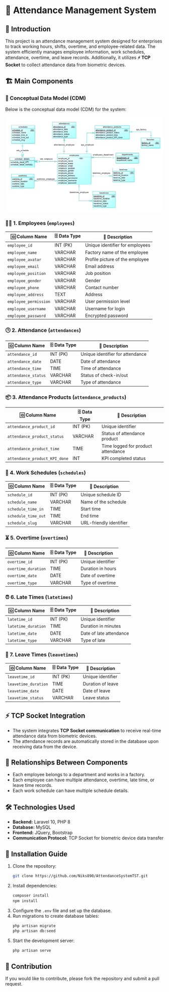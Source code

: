 # 📌 Attendance Management System

## 📝 Introduction
This project is an attendance management system designed for enterprises to track working hours, shifts, overtime, and employee-related data. The system efficiently manages employee information, work schedules, attendance, overtime, and leave records. Additionally, it utilizes **⚡ TCP Socket** to collect attendance data from biometric devices.

## 🏗️ Main Components

### 📌 Conceptual Data Model (CDM)
Below is the conceptual data model (CDM) for the system:

![CDM Diagram](public/images/cdm-diagram.png)

### 👨‍💼 1. Employees (`employees`)
| 🆔 Column Name            | 🗄️ Data Type  | 📌 Description                       |
|------------------------|-----------|-----------------------------------|
| `employee_id`         | INT (PK)  | Unique identifier for employees  |
| `employee_name`       | VARCHAR   | Factory name of the employee     |
| `employee_avatar`     | VARCHAR   | Profile picture of the employee  |
| `employee_email`      | VARCHAR   | Email address                    |
| `employee_position`   | VARCHAR   | Job position                     |
| `employee_gender`     | VARCHAR   | Gender                           |
| `employee_phone`      | VARCHAR   | Contact number                   |
| `employee_address`    | TEXT      | Address                          |
| `employee_permission` | VARCHAR   | User permission level            |
| `employee_username`   | VARCHAR   | Username for login               |
| `employee_password`   | VARCHAR   | Encrypted password               |

### 🕒 2. Attendance (`attendances`)
| 🆔 Column Name                | 🗄️ Data Type  | 📌 Description                           |
|----------------------------|-----------|---------------------------------------|
| `attendance_id`           | INT (PK)  | Unique identifier for attendance     |
| `attendance_date`         | DATE      | Date of attendance                   |
| `attendance_time`         | TIME      | Time of attendance                   |
| `attendance_status`       | VARCHAR   | Status of check-in/out               |
| `attendance_type`         | VARCHAR   | Type of attendance                   |

### 📦 3. Attendance Products (`attendance_products`)
| 🆔 Column Name                         | 🗄️ Data Type  | 📌 Description                        |
|-------------------------------------|-----------|------------------------------------|
| `attendance_product_id`            | INT (PK)  | Unique identifier                  |
| `attendance_product_status`        | VARCHAR   | Status of attendance product       |
| `attendance_product_time`          | TIME      | Time logged for product attendance |
| `attendance_product_KPI_done`      | INT       | KPI completed status               |

### 📅 4. Work Schedules (`schedules`)
| 🆔 Column Name          | 🗄️ Data Type  | 📌 Description             |
|----------------------|-----------|-------------------------|
| `schedule_id`       | INT (PK)  | Unique schedule ID      |
| `schedule_name`     | VARCHAR   | Name of the schedule    |
| `schedule_time_in`  | TIME      | Start time              |
| `schedule_time_out` | TIME      | End time                |
| `schedule_slug`     | VARCHAR   | URL-friendly identifier |

### ⏳ 5. Overtime (`overtimes`)
| 🆔 Column Name         | 🗄️ Data Type  | 📌 Description                 |
|---------------------|-----------|-----------------------------|
| `overtime_id`      | INT (PK)  | Unique identifier           |
| `overtime_duration`| TIME      | Duration in hours           |
| `overtime_date`    | DATE      | Date of overtime            |
| `overtime_type`    | VARCHAR   | Type of overtime            |

### ⏰ 6. Late Times (`latetimes`)
| 🆔 Column Name         | 🗄️ Data Type  | 📌 Description                |
|---------------------|-----------|----------------------------|
| `latetime_id`      | INT (PK)  | Unique identifier          |
| `latetime_duration`| TIME      | Duration in minutes        |
| `latetime_date`    | DATE      | Date of late attendance    |
| `latetime_type`    | VARCHAR   | Type of late               |

### 🚪 7. Leave Times (`leavetimes`)
| 🆔 Column Name          | 🗄️ Data Type  | 📌 Description            |
|----------------------|-----------|------------------------|
| `leavetime_id`      | INT (PK)  | Unique identifier      |
| `leavetime_duration`| TIME      | Duration of leave      |
| `leavetime_date`    | DATE      | Date of leave          |
| `leavetime_status`  | VARCHAR   | Leave status           |

## ⚡ TCP Socket Integration
- The system integrates **TCP Socket communication** to receive real-time attendance data from biometric devices.
- The attendance records are automatically stored in the database upon receiving data from the device.

## 🔗 Relationships Between Components
- Each employee belongs to a department and works in a factory.
- Each employee can have multiple attendance, overtime, late time, or leave time records.
- Each work schedule can have multiple schedule details.

## 🛠️ Technologies Used
- **Backend:** Laravel 10, PHP 8
- **Database:** MySQL
- **Frontend:** JQuery, Bootstrap
- **Communication Protocol:** TCP Socket for biometric device data transfer

## 🚀 Installation Guide
1. Clone the repository:
   ```sh
   git clone https://github.com/Niks890/AttendanceSystemTST.git
   ```
2. Install dependencies:
   ```sh
   composer install
   npm install
   ```
3. Configure the `.env` file and set up the database.
4. Run migrations to create database tables:
   ```sh
   php artisan migrate
   php artisan db:seed
   ```
5. Start the development server:
   ```sh
   php artisan serve
   ```

## 🤝 Contribution
If you would like to contribute, please fork the repository and submit a pull request.
